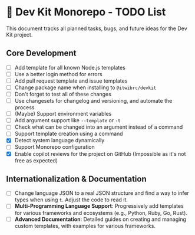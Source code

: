# 🚀 Dev Kit Monorepo - TODO List

This document tracks all planned tasks, bugs, and future ideas for the Dev Kit project.

## Core Development

- [ ] Add template for all known Node.js templates
- [ ] Use a better login method for errors
- [ ] Add pull request template and issue templates
- [ ] Change package name when installing to `@itwibrc/devkit`
- [ ] Don't forget to test all of these changes
- [ ] Use changesets for changelog and versioning, and automate the process
- [ ] (Maybe) Support environment variables
- [ ] Add argument support like `--template` or `-t`
- [ ] Check what can be changed into an argument instead of a command
- [ ] Support template creation using a command
- [x] Detect system language dynamically
- [ ] Support Monorepo configuration
- [x] Enable copilot reviews for the project on GitHub (Impossible as it's not free as expected)

## Internationalization & Documentation

- [ ] Change language JSON to a real JSON structure and find a way to infer types when using `t`. Adjust the code to read it.
- [ ] **Multi-Programming Language Support**: Progressively add templates for various frameworks and ecosystems (e.g., Python, Ruby, Go, Rust).
- [ ] **Advanced Documentation**: Detailed guides on creating and managing custom templates, with examples for various frameworks.
